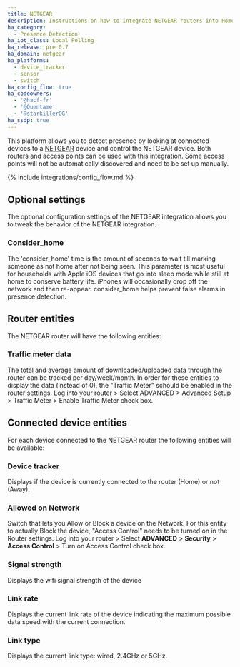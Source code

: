 ```yaml
---
title: NETGEAR
description: Instructions on how to integrate NETGEAR routers into Home Assistant.
ha_category:
  - Presence Detection
ha_iot_class: Local Polling
ha_release: pre 0.7
ha_domain: netgear
ha_platforms:
  - device_tracker
  - sensor
  - switch
ha_config_flow: true
ha_codeowners:
  - '@hacf-fr'
  - '@Quentame'
  - '@starkillerOG'
ha_ssdp: true
---
```


This platform allows you to detect presence by looking at connected devices to a [NETGEAR](https://www.netgear.com/) device and control the NETGEAR device.
Both routers and access points can be used with this integration. Some access points will not be automatically discovered and need to be set up manually.

{% include integrations/config_flow.md %}

## Optional settings
The optional configuration settings of the NETGEAR integration allows you to tweak the behavior of the NETGEAR integration.

### Consider_home
The 'consider_home' time is the amount of seconds to wait till marking someone as not home after not being seen. This parameter is most useful for households with Apple iOS devices that go into sleep mode while still at home to conserve battery life. iPhones will occasionally drop off the network and then re-appear. consider_home helps prevent false alarms in presence detection.

## Router entities
The NETGEAR router will have the following entities:

### Traffic meter data
The total and average amount of downloaded/uploaded data through the router can be tracked per day/week/month.
In order for these entities to display the data (instead of 0), the "Traffic Meter" schould be enabled in the router settings.
Log into your router > Select ADVANCED > Advanced Setup > Traffic Meter > Enable Traffic Meter check box.

## Connected device entities
For each device connected to the NETGEAR router the following entities will be available:

### Device tracker
Displays if the device is currently connected to the router (Home) or not (Away).

### Allowed on Network
Switch that lets you Allow or Block a device on the Network.
For this entity to actually Block the device, "Access Control" needs to be turned on in the Router settings.
Log into your router > Select **ADVANCED** > **Security** > **Access Control** > Turn on Access Control check box.

### Signal strength
Displays the wifi signal strength of the device

### Link rate
Displays the current link rate of the device indicating the maximum possible data speed with the current connection.

### Link type
Displays the current link type: wired, 2.4GHz or 5GHz.
